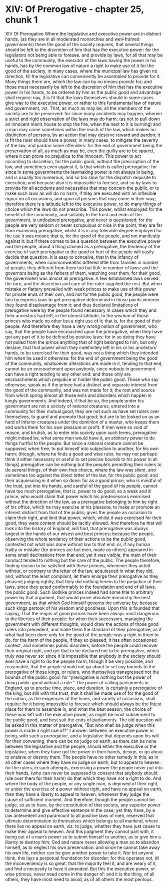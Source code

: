 # XIV: Of Prerogative - chapter 25, chunk 1

XIV Of Prerogative Where the legislative and executive power are in distinct hands, (as they are in all moderated monarchies and well-framed governments) there the good of the society requires, that several things should be left to the discretion of him that has the executive power: for the legislators not being able to foresee, and provide by laws, for all that may be useful to the community, the executor of the laws having the power in his hands, has by the common law of nature a right to make use of it for the good of the society, in many cases, where the municipal law has given no direction, till the legislative can conveniently be assembled to provide for it. Many things there are, which the law can by no means provide for; and those must necessarily be left to the discretion of him that has the executive power in his hands, to be ordered by him as the public good and advantage shall require: nay, it is fit that the laws themselves should in some cases give way to the executive power, or rather to this fundamental law of nature and government, viz. That, as much as may be, all the members of the society are to be preserved: for since many accidents may happen, wherein a strict and rigid observation of the laws may do harm; (as not to pull down an innocent man’s house to stop the fire, when the next to it is burning) and a man may come sometimes within the reach of the law, which makes no distinction of persons, by an action that may deserve reward and pardon; it is fit the ruler should have a power, in many cases, to mitigate the severity of the law, and pardon some offenders: for the end of government being the preservation of all, as much as may be, even the guilty are to be spared, where it can prove no prejudice to the innocent. This power to act according to discretion, for the public good, without the prescription of the law, and sometimes even against it, is that which is called prerogative: for since in some governments the lawmaking power is not always in being, and is usually too numerous, and so too slow for the dispatch requisite to execution; and because also it is impossible to foresee, and so by laws to provide for all accidents and necessities that may concern the public, or to make such laws as will do no harm, if they are executed with an inflexible rigour on all occasions, and upon all persons that may come in their way; therefore there is a latitude left to the executive power, to do many things of choice which the laws do not prescribe. This power, whilst employed for the benefit of the community, and suitably to the trust and ends of the government, is undoubted prerogative, and never is questioned; for the people are very seldom or never scrupulous or nice in the point; they are far from examining prerogative, whilst it is in any tolerable degree employed for the use it was meant; that is, for the good of the people, and not manifestly against it: but if there comes to be a question between the executive power and the people, about a thing claimed as a prerogative, the tendency of the exercise of such prerogative to the good or hurt of the people will easily decide that question. It is easy to conceive, that in the infancy of governments, when commonwealths differed little from families in number of people, they differed from them too but little in number of laws: and the governors being as the fathers of them, watching over them, for their good, the government was almost all prerogative. A few established laws served the turn, and the discretion and care of the ruler supplied the rest. But when mistake or flattery prevailed with weak princes to make use of this power for private ends of their own, and not for the public good, the people were fain by express laws to get prerogative determined in those points wherein they found disadvantage from it: and thus declared limitations of prerogative were by the people found necessary in cases which they and their ancestors had left, in the utmost latitude, to the wisdom of those princes who made no other but a right use of it; that is, for the good of their people. And therefore they have a very wrong notion of government, who say, that the people have encroached upon the prerogative, when they have got any part of it to be defined by positive laws: for in so doing they have not pulled from the prince anything that of right belonged to him, but only declare, that that power which they indefinitely left in his or his ancestors’ hands, to be exercised for their good, was not a thing which they intended him when he used it otherwise: for the end of government being the good of the community, whatsoever alterations are made in it, tending to that end, cannot be an encroachment upon anybody, since nobody in government can have a right tending to any other end: and those only are encroachments which prejudice or hinder the public good. Those who say otherwise, speak as if the prince had a distinct and separate interest from the good of the community, and was not made for it; the root and source from which spring almost all those evils and disorders which happen in kingly governments. And indeed, if that be so, the people under his government are not a society of rational creatures, entered into a community for their mutual good; they are not such as have set rulers over themselves, to guard and promote that good; but are to be looked on as an herd of inferior creatures under the dominion of a master, who keeps them and works them for his own pleasure or profit. If men were so void of reason, and brutish, as to enter into society upon such terms, prerogative might indeed be, what some men would have it, an arbitrary power to do things hurtful to the people. But since a rational creature cannot be supposed, when free, to put himself into subjection to another, for his own harm; (though, where he finds a good and wise ruler, he may not perhaps think it either necessary or useful to set precise bounds to his power in all things) prerogative can be nothing but the people’s permitting their rulers to do several things, of their own free choice, where the law was silent, and sometimes too against the direct letter of the law, for the public good; and their acquiescing in it when so done: for as a good prince, who is mindful of the trust, put into his hands, and careful of the good of his people, cannot have too much prerogative, that is, power to do good; so a weak and ill prince, who would claim that power which his predecessors exercised without the direction of the law, as a prerogative belonging to him by right of his office, which he may exercise at his pleasure, to make or promote an interest distinct from that of the public; gives the people an occasion to claim their right, and limit that power, which, whilst it was exercised for their good, they were content should be tacitly allowed. And therefore he that will look into the history of England, will find, that prerogative was always largest in the hands of our wisest and best princes; because the people, observing the whole tendency of their actions to be the public good, contested not what was done without law to that end: or, if any human frailty or mistake (for princes are but men, made as others) appeared in some small declinations from that end; yet it was visible, the main of their conduct tended to nothing but the care of the public. The people therefore, finding reason to be satisfied with these princes, whenever they acted without, or contrary to the letter of the law, acquiesced in what they did, and, without the least complaint, let them enlarge their prerogative as they pleased; judging rightly, that they did nothing herein to the prejudice of their laws, since they acted conformably to the foundation and end of all laws, the public good. Such Godlike princes indeed had some title to arbitrary power by that argument, that would prove absolute monarchy the best government, as that which God himself governs the universe by; because such kings partook of his wisdom and goodness. Upon this is founded that saying, That the reigns of good princes have been always most dangerous to the liberties of their people: for when their successors, managing the government with different thoughts, would draw the actions of those good rulers into precedent, and make them the standard of their prerogative, as if what had been done only for the good of the people was a right in them to do, for the harm of the people, if they so pleased; it has often occasioned contest, and sometimes public disorders, before the people could recover their original right, and get that to be declared not to be prerogative, which truly was never so: since it is impossible that anybody in the society should ever have a right to do the people harm; though it be very possible, and reasonable, that the people should not go about to set any bounds to the prerogative of those kings, or rulers, who themselves transgressed not the bounds of the public good: for “prerogative is nothing but the power of doing public good without a rule.” The power of calling parliaments in England, as to precise time, place, and duration, is certainly a prerogative of the king, but still with this trust, that it shall be made use of for the good of the nation, as the exigencies of the times, and variety of occasions, shall require: for it being impossible to foresee which should always be the fittest place for them to assemble in, and what the best season, the choice of these was left with the executive power, as might be most subservient to the public good, and best suit the ends of parliaments. The old question will be asked in this matter of prerogative, “But who shall be judge when this power is made a right use of?” I answer: between an executive power in being, with such a prerogative, and a legislative that depends upon his will for their convening, there can be no judge on earth; as there can be none between the legislative and the people, should either the executive or the legislative, when they have got the power in their hands, design, or go about to enslave or destroy them. The people have no other remedy in this, as in all other cases where they have no judge on earth, but to appeal to heaven: for the rulers, in such attempts, exercising a power the people never put into their hands, (who can never be supposed to consent that anybody should rule over them for their harm) do that which they have not a right to do. And where the body of the people, or any single man, is deprived of their right, or under the exercise of a power without right, and have no appeal on earth, then they have a liberty to appeal to heaven, whenever they judge the cause of sufficient moment. And therefore, though the people cannot be judge, so as to have, by the constitution of that society, any superior power to determine and give effective sentence in the case; yet they have, by a law antecedent and paramount to all positive laws of men, reserved that ultimate determination to themselves which belongs to all mankind, where there lies no appeal on earth, viz. to judge, whether they have just cause to make their appeal to heaven. And this judgment they cannot part with, it being out of a man’s power so to submit himself to another, as to give him a liberty to destroy him; God and nature never allowing a man so to abandon himself, as to neglect his own preservation: and since he cannot take away his own life, neither can he give another power to take it. Nor let anyone think, this lays a perpetual foundation for disorder; for this operates not, till the inconveniency is so great, that the majority feel it, and are weary of it, and find a necessity to have it amended. But this the executive power, or wise princes, never need come in the danger of: and it is the thing, of all others, they have most need to avoid, as of all others the most perilous.